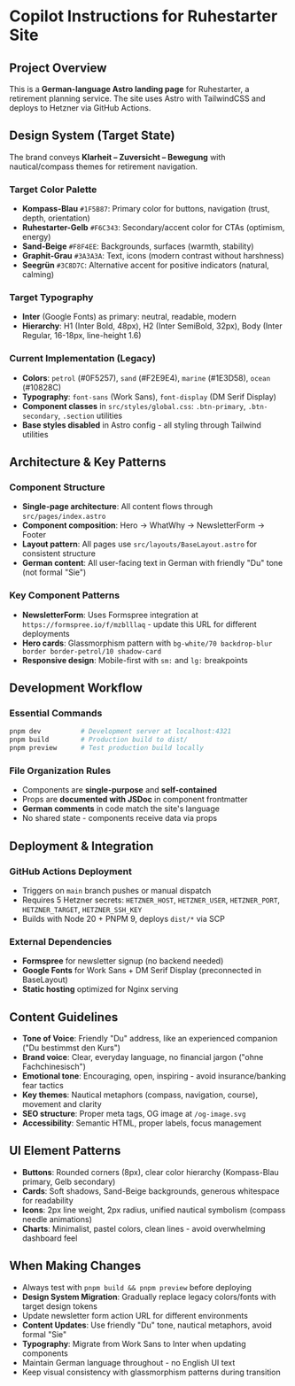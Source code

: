 # Copilot Instructions for Ruhestarter Site

## Project Overview
This is a **German-language Astro landing page** for Ruhestarter, a retirement planning service. The site uses Astro with TailwindCSS and deploys to Hetzner via GitHub Actions.

## Design System (Target State)
The brand conveys **Klarheit – Zuversicht – Bewegung** with nautical/compass themes for retirement navigation.

### Target Color Palette
- **Kompass-Blau** `#1F5B87`: Primary color for buttons, navigation (trust, depth, orientation)  
- **Ruhestarter-Gelb** `#F6C343`: Secondary/accent color for CTAs (optimism, energy)
- **Sand-Beige** `#F8F4EE`: Backgrounds, surfaces (warmth, stability)
- **Graphit-Grau** `#3A3A3A`: Text, icons (modern contrast without harshness)
- **Seegrün** `#3C8D7C`: Alternative accent for positive indicators (natural, calming)

### Target Typography
- **Inter** (Google Fonts) as primary: neutral, readable, modern
- **Hierarchy**: H1 (Inter Bold, 48px), H2 (Inter SemiBold, 32px), Body (Inter Regular, 16-18px, line-height 1.6)

### Current Implementation (Legacy)
- **Colors**: `petrol` (#0F5257), `sand` (#F2E9E4), `marine` (#1E3D58), `ocean` (#10828C)
- **Typography**: `font-sans` (Work Sans), `font-display` (DM Serif Display)
- **Component classes** in `src/styles/global.css`: `.btn-primary`, `.btn-secondary`, `.section` utilities
- **Base styles disabled** in Astro config - all styling through Tailwind utilities

## Architecture & Key Patterns

### Component Structure
- **Single-page architecture**: All content flows through `src/pages/index.astro`
- **Component composition**: Hero → WhatWhy → NewsletterForm → Footer  
- **Layout pattern**: All pages use `src/layouts/BaseLayout.astro` for consistent structure
- **German content**: All user-facing text in German with friendly "Du" tone (not formal "Sie")

### Key Component Patterns
- **NewsletterForm**: Uses Formspree integration at `https://formspree.io/f/mzblllaq` - update this URL for different deployments
- **Hero cards**: Glassmorphism pattern with `bg-white/70 backdrop-blur border border-petrol/10 shadow-card`
- **Responsive design**: Mobile-first with `sm:` and `lg:` breakpoints

## Development Workflow

### Essential Commands
```bash
pnpm dev          # Development server at localhost:4321
pnpm build        # Production build to dist/
pnpm preview      # Test production build locally
```

### File Organization Rules
- Components are **single-purpose** and **self-contained**
- Props are **documented with JSDoc** in component frontmatter
- **German comments** in code match the site's language
- No shared state - components receive data via props

## Deployment & Integration

### GitHub Actions Deployment
- Triggers on `main` branch pushes or manual dispatch
- Requires 5 Hetzner secrets: `HETZNER_HOST`, `HETZNER_USER`, `HETZNER_PORT`, `HETZNER_TARGET`, `HETZNER_SSH_KEY`
- Builds with Node 20 + PNPM 9, deploys `dist/*` via SCP

### External Dependencies
- **Formspree** for newsletter signup (no backend needed)
- **Google Fonts** for Work Sans + DM Serif Display (preconnected in BaseLayout)
- **Static hosting** optimized for Nginx serving

## Content Guidelines
- **Tone of Voice**: Friendly "Du" address, like an experienced companion ("Du bestimmst den Kurs")
- **Brand voice**: Clear, everyday language, no financial jargon ("ohne Fachchinesisch")
- **Emotional tone**: Encouraging, open, inspiring - avoid insurance/banking fear tactics
- **Key themes**: Nautical metaphors (compass, navigation, course), movement and clarity
- **SEO structure**: Proper meta tags, OG image at `/og-image.svg`  
- **Accessibility**: Semantic HTML, proper labels, focus management

## UI Element Patterns
- **Buttons**: Rounded corners (8px), clear color hierarchy (Kompass-Blau primary, Gelb secondary)
- **Cards**: Soft shadows, Sand-Beige backgrounds, generous whitespace for readability
- **Icons**: 2px line weight, 2px radius, unified nautical symbolism (compass needle animations)
- **Charts**: Minimalist, pastel colors, clean lines - avoid overwhelming dashboard feel

## When Making Changes
- Always test with `pnpm build && pnpm preview` before deploying
- **Design System Migration**: Gradually replace legacy colors/fonts with target design tokens
- Update newsletter form action URL for different environments  
- **Content Updates**: Use friendly "Du" tone, nautical metaphors, avoid formal "Sie"
- **Typography**: Migrate from Work Sans to Inter when updating components
- Maintain German language throughout - no English UI text
- Keep visual consistency with glassmorphism patterns during transition